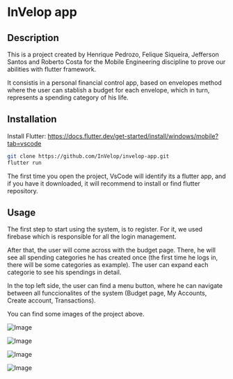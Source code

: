 # InVelop app


## Description
This is a project created by Henrique Pedrozo, Felique Siqueira, Jefferson Santos and Roberto Costa for the Mobile Engineering discipline to prove our abilities with flutter framework.

It consistis in a personal financial control app, based on envelopes method where the user can stablish a budget for each envelope, which in turn, represents a spending category of his life. 


## Installation

Install Flutter:
https://docs.flutter.dev/get-started/install/windows/mobile?tab=vscode

```bash
git clone https://github.com/InVelop/invelop-app.git
flutter run
```

The first time you open the project, VsCode will identify its a flutter app, and if you have it downloaded, it will recommend to install or find flutter repository.  

## Usage
The first step to start using the system, is to register. For it, we used firebase which is responsible for all the login management.

After that, the user will come across with the budget page. There, he will see all spending categories he has created once (the first time he logs in, there will be some categories as example). The user can expand each categorie to see his spendings in detail.

In the top left side, the user can find a menu button, where he can navigate between all funccionalites of the system (Budget page, My Accounts, Create account, Transactions).

You can find some images of the project above.

![Image](assets/images/budget.png)

![Image](assets/images/myAccounts.png)

![Image](assets/images/createAccount.png)

![Image](assets/images/transactions.png)
